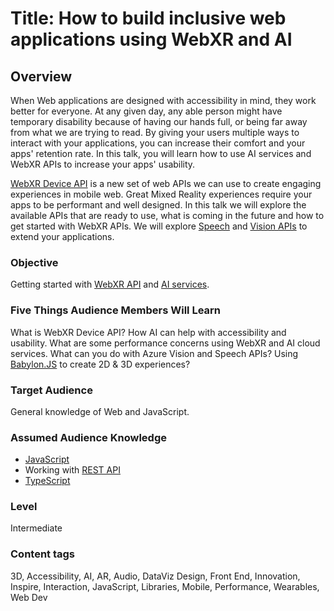 # Title: How to build inclusive web applications using WebXR and AI

## Overview

When Web applications are designed with accessibility in mind, they work better for everyone. At any given day, any able person might have temporary disability because of having our hands full, or being far away from what we are trying to read. By giving your users multiple ways to interact with your applications, you can increase their comfort and your apps' retention rate. In this talk, you will learn how to use AI services and WebXR APIs to increase your apps' usability.

[WebXR Device API](https://developer.mozilla.org/en-US/docs/Web/API/WebXR_Device_API) is a new set of web APIs we can use to create engaging experiences in mobile web. Great Mixed Reality experiences require your apps to be performant and well designed. In this talk we will explore the available APIs that are ready to use, what is coming in the future and how to get started with WebXR APIs. We will explore [Speech](https://docs.microsoft.com/azure/cognitive-services/speech-service/?WT.mc_id=docs-github-ayyonet) and [Vision APIs](https://docs.microsoft.com/azure/cognitive-services/computer-vision/home?WT.mc_id=docs-github-ayyonet) to extend your applications.

### Objective

Getting started with [WebXR API](https://developer.mozilla.org/en-US/docs/Web/API/WebXR_Device_API) and [AI services](https://docs.microsoft.com/azure/cognitive-services/?WT.mc_id=docs-github-ayyonet).

### Five Things Audience Members Will Learn

What is WebXR Device API?
How AI can help with accessibility and usability.
What are some performance concerns using WebXR and AI cloud services.
What can you do with Azure Vision and Speech APIs?
Using [Babylon.JS](https://www.babylonjs.com/) to create 2D & 3D experiences?

### Target Audience

General knowledge of Web and JavaScript.

### Assumed Audience Knowledge

- [JavaScript](https://developer.mozilla.org/en-US/docs/Web/JavaScript)
- Working with [REST API](https://developer.mozilla.org/en-US/docs/Glossary/REST)
- [TypeScript](https://www.typescriptlang.org/docs/home.html?WT.mc_id=docs-twitter-ayyonet)

### Level

Intermediate

### Content tags

3D, Accessibility, AI, AR, Audio, DataViz Design, Front End, Innovation, Inspire, Interaction, JavaScript, Libraries, Mobile, Performance, Wearables, Web Dev
